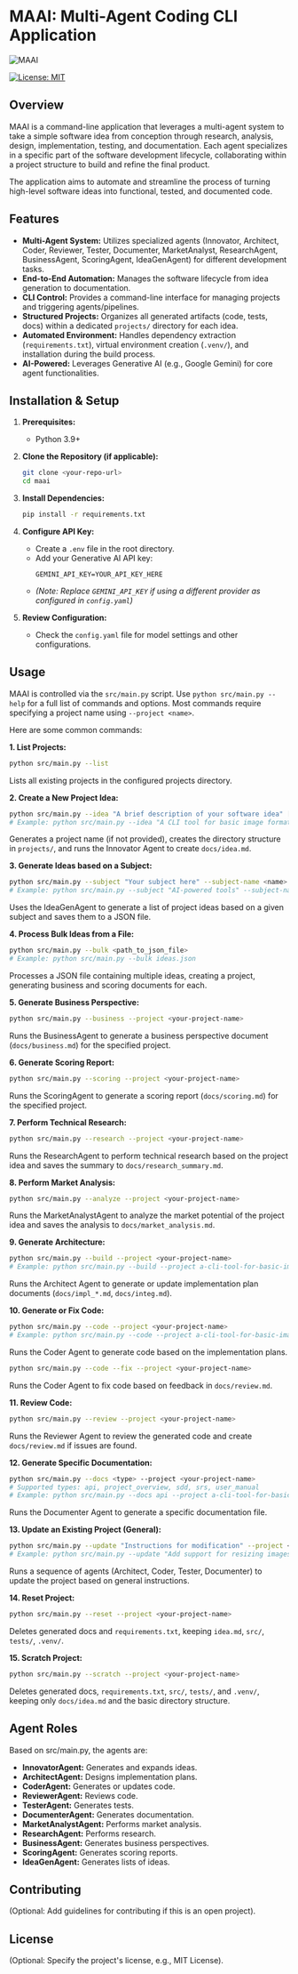 # MAAI: Multi-Agent Coding CLI Application
![MAAI](maai.png)

[![License: MIT](https://img.shields.io/badge/License-MIT-yellow.svg)](https://opensource.org/licenses/MIT) <!-- Optional: Add a license badge if applicable -->

## Overview

MAAI is a command-line application that leverages a multi-agent system to take a simple software idea from conception through research, analysis, design, implementation, testing, and documentation. Each agent specializes in a specific part of the software development lifecycle, collaborating within a project structure to build and refine the final product.

The application aims to automate and streamline the process of turning high-level software ideas into functional, tested, and documented code.

## Features

*   **Multi-Agent System:** Utilizes specialized agents (Innovator, Architect, Coder, Reviewer, Tester, Documenter, MarketAnalyst, ResearchAgent, BusinessAgent, ScoringAgent, IdeaGenAgent) for different development tasks.
*   **End-to-End Automation:** Manages the software lifecycle from idea generation to documentation.
*   **CLI Control:** Provides a command-line interface for managing projects and triggering agents/pipelines.
*   **Structured Projects:** Organizes all generated artifacts (code, tests, docs) within a dedicated `projects/` directory for each idea.
*   **Automated Environment:** Handles dependency extraction (`requirements.txt`), virtual environment creation (`.venv/`), and installation during the build process.
*   **AI-Powered:** Leverages Generative AI (e.g., Google Gemini) for core agent functionalities.

## Installation & Setup

1.  **Prerequisites:**
    *   Python 3.9+

2.  **Clone the Repository (if applicable):**
    ```bash
    git clone <your-repo-url>
    cd maai
    ```

3.  **Install Dependencies:**
    ```bash
    pip install -r requirements.txt
    ```

4.  **Configure API Key:**
    *   Create a `.env` file in the root directory.
    *   Add your Generative AI API key:
        ```
        GEMINI_API_KEY=YOUR_API_KEY_HERE
        ```
    *   *(Note: Replace `GEMINI_API_KEY` if using a different provider as configured in `config.yaml`)*

5.  **Review Configuration:**
    *   Check the `config.yaml` file for model settings and other configurations.

## Usage

MAAI is controlled via the `src/main.py` script. Use `python src/main.py --help` for a full list of commands and options. Most commands require specifying a project name using `--project <name>`.

Here are some common commands:

**1. List Projects:**

```bash
python src/main.py --list
```
Lists all existing projects in the configured projects directory.

**2. Create a New Project Idea:**

```bash
python src/main.py --idea "A brief description of your software idea" [--project <name>]
# Example: python src/main.py --idea "A CLI tool for basic image format conversion"
```
Generates a project name (if not provided), creates the directory structure in `projects/`, and runs the Innovator Agent to create `docs/idea.md`.

**3. Generate Ideas based on a Subject:**

```bash
python src/main.py --subject "Your subject here" --subject-name <name> --num-ideas <number>
# Example: python src/main.py --subject "AI-powered tools" --subject-name ai_tools --num-ideas 10
```
Uses the IdeaGenAgent to generate a list of project ideas based on a given subject and saves them to a JSON file.

**4. Process Bulk Ideas from a File:**

```bash
python src/main.py --bulk <path_to_json_file>
# Example: python src/main.py --bulk ideas.json
```
Processes a JSON file containing multiple ideas, creating a project, generating business and scoring documents for each.

**5. Generate Business Perspective:**

```bash
python src/main.py --business --project <your-project-name>
```
Runs the BusinessAgent to generate a business perspective document (`docs/business.md`) for the specified project.

**6. Generate Scoring Report:**

```bash
python src/main.py --scoring --project <your-project-name>
```
Runs the ScoringAgent to generate a scoring report (`docs/scoring.md`) for the specified project.

**7. Perform Technical Research:**

```bash
python src/main.py --research --project <your-project-name>
```
Runs the ResearchAgent to perform technical research based on the project idea and saves the summary to `docs/research_summary.md`.

**8. Perform Market Analysis:**

```bash
python src/main.py --analyze --project <your-project-name>
```
Runs the MarketAnalystAgent to analyze the market potential of the project idea and saves the analysis to `docs/market_analysis.md`.

**9. Generate Architecture:**

```bash
python src/main.py --build --project <your-project-name>
# Example: python src/main.py --build --project a-cli-tool-for-basic-image...
```
Runs the Architect Agent to generate or update implementation plan documents (`docs/impl_*.md`, `docs/integ.md`).

**10. Generate or Fix Code:**

```bash
python src/main.py --code --project <your-project-name>
# Example: python src/main.py --code --project a-cli-tool-for-basic-image...
```
Runs the Coder Agent to generate code based on the implementation plans.

```bash
python src/main.py --code --fix --project <your-project-name>
```
Runs the Coder Agent to fix code based on feedback in `docs/review.md`.

**11. Review Code:**

```bash
python src/main.py --review --project <your-project-name>
```
Runs the Reviewer Agent to review the generated code and create `docs/review.md` if issues are found.

**12. Generate Specific Documentation:**

```bash
python src/main.py --docs <type> --project <your-project-name>
# Supported types: api, project_overview, sdd, srs, user_manual
# Example: python src/main.py --docs api --project a-cli-tool-for-basic-image...
```
Runs the Documenter Agent to generate a specific documentation file.

**13. Update an Existing Project (General):**

```bash
python src/main.py --update "Instructions for modification" --project <your-project-name>
# Example: python src/main.py --update "Add support for resizing images" --project a-cli-tool-for-basic-image...
```
Runs a sequence of agents (Architect, Coder, Tester, Documenter) to update the project based on general instructions.

**14. Reset Project:**

```bash
python src/main.py --reset --project <your-project-name>
```
Deletes generated docs and `requirements.txt`, keeping `idea.md`, `src/`, `tests/`, `.venv/`.

**15. Scratch Project:**

```bash
python src/main.py --scratch --project <your-project-name>
```
Deletes generated docs, `requirements.txt`, `src/`, `tests/`, and `.venv/`, keeping only `docs/idea.md` and the basic directory structure.

## Agent Roles

Based on src/main.py, the agents are:

*   **InnovatorAgent:** Generates and expands ideas.
*   **ArchitectAgent:** Designs implementation plans.
*   **CoderAgent:** Generates or updates code.
*   **ReviewerAgent:** Reviews code.
*   **TesterAgent:** Generates tests.
*   **DocumenterAgent:** Generates documentation.
*   **MarketAnalystAgent:** Performs market analysis.
*   **ResearchAgent:** Performs research.
*   **BusinessAgent:** Generates business perspectives.
*   **ScoringAgent:** Generates scoring reports.
*   **IdeaGenAgent:** Generates lists of ideas.

## Contributing

(Optional: Add guidelines for contributing if this is an open project).

## License

(Optional: Specify the project's license, e.g., MIT License).
